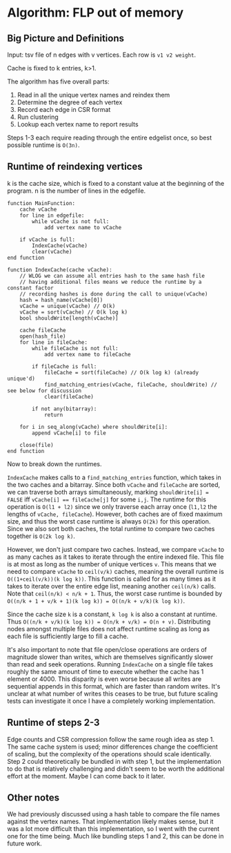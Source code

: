 # Algorithm: FLP out of memory

## Big Picture and Definitions

Input: tsv file of n edges with v vertices. Each row is `v1 v2 weight`.

Cache is fixed to k entries, k>1.

The algorithm has five overall parts:

1. Read in all the unique vertex names and reindex them
2. Determine the degree of each vertex
3. Record each edge in CSR format
4. Run clustering
5. Lookup each vertex name to report results

Steps 1-3 each require reading through the entire edgelist once, so best possible runtime is `O(3n)`.


## Runtime of reindexing vertices

k is the cache size, which is fixed to a constant value at the beginning of the program.
n is the number of lines in the edgefile.

```
function MainFunction:
	cache vCache
	for line in edgefile:
		while vCache is not full:
			add vertex name to vCache

	if vCache is full:
		IndexCache(vCache)
		clear(vCache)
end function

function IndexCache(cache vCache):
	// WLOG we can assume all entries hash to the same hash file
	// having additional files means we reduce the runtime by a constant factor
	// recording hashes is done during the call to unique(vCache)
	hash = hash_name(vCache[0])
	vCache = unique(vCache) // O(k)
	vCache = sort(vCache) // O(k log k)
	bool shouldWrite[length(vCache)]

	cache fileCache
	open(hash_file)
	for line in fileCache:
		while fileCache is not full:
			add vertex name to fileCache

		if fileCache is full:
			fileCache = sort(fileCache) // O(k log k) (already unique'd)
			find_matching_entries(vCache, fileCache, shouldWrite) // see below for discussion
			clear(fileCache)

		if not any(bitarray):
			return

	for i in seq_along(vCache) where shouldWrite[i]:
		append vCache[i] to file

	close(file)
end function

```

Now to break down the runtimes.

`IndexCache` makes calls to a `find_matching_entries` function, which takes in the two caches and a bitarray. Since both `vCache` and `fileCache` are sorted, we can traverse both arrays simultaneously, marking `shouldWrite[i] = FALSE` iff `vCache[i] == fileCache[j]` for some `i,j`. The runtime for this operation is `O(l1 + l2)` since we only traverse each array once (`l1,l2` the lengths of `vCache, fileCache`). However, both caches are of fixed maximum size, and thus the worst case runtime is always `O(2k)` for this operation. Since we also sort both caches, the total runtime to compare two caches together is `O(2k log k)`.

However, we don't just compare two caches. Instead, we compare `vCache` to as many caches as it takes to iterate through the entire indexed file. This file is at most as long as the number of unique vertices `v`. This means that we need to compare `vCache` to `ceil(v/k)` caches, meaning the overall runtime is `O((1+ceil(v/k))(k log k))`. This function is called for as many times as it takes to iterate over the entire edge list, meaning another `ceil(n/k)` calls. Note that `ceil(n/k) < n/k + 1`. Thus, the worst case runtime is bounded by `O((n/k + 1 + v/k + 1)(k log k)) = O((n/k + v/k)(k log k))`.

Since the cache size `k` is a constant, `k log k` is also a constant at runtime. Thus `O((n/k + v/k)(k log k)) = O(n/k + v/k) = O(n + v)`. Distributing nodes amongst multiple files does not affect runtime scaling as long as each file is sufficiently large to fill a cache.

It's also important to note that file open/close operations are orders of magnitude slower than writes, which are themselves significantly slower than read and seek operations. Running `IndexCache` on a single file takes roughly the same amount of time to execute whether the cache has 1 element or 4000. This disparity is even worse because all writes are sequential appends in this format, which are faster than random writes. It's unclear at what number of writes this ceases to be true, but future scaling tests can investigate it once I have a completely working implementation.

## Runtime of steps 2-3

Edge counts and CSR compression follow the same rough idea as step 1. The same cache system is used; minor differences change the coefficient of scaling, but the complexity of the operations should scale identically. Step 2 could theoretically be bundled in with step 1, but the implementation to do that is relatively challenging and didn't seem to be worth the additional effort at the moment. Maybe I can come back to it later.

## Other notes

We had previously discussed using a hash table to compare the file names against the vertex names. That implementation likely makes sense, but it was a lot more difficult than this implementation, so I went with the current one for the time being. Much like bundling steps 1 and 2, this can be done in future work.